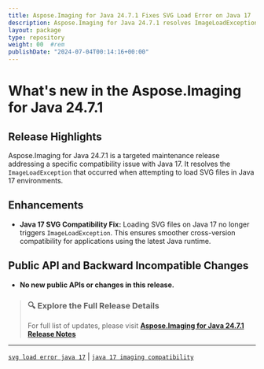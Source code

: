 ```yaml
---
title: Aspose.Imaging for Java 24.7.1 Fixes SVG Load Error on Java 17
description: Aspose.Imaging for Java 24.7.1 resolves ImageLoadException when loading SVG files on Java 17 for better compatibility.
layout: package
type: repository
weight: 00	#rem
publishDate: "2024-07-04T00:14:16+00:00"
---
```


# What's new in the Aspose.Imaging for Java 24.7.1

## Release Highlights

Aspose.Imaging for Java 24.7.1 is a targeted maintenance release addressing a specific compatibility issue with Java 17. It resolves the `ImageLoadException` that occurred when attempting to load SVG files in Java 17 environments.

## Enhancements

- **Java 17 SVG Compatibility Fix:**
  Loading SVG files on Java 17 no longer triggers `ImageLoadException`. This ensures smoother cross-version compatibility for applications using the latest Java runtime.

## Public API and Backward Incompatible Changes

- **No new public APIs or changes in this release.**

> ### 🔍 Explore the Full Release Details
>
> For full list of updates, please visit **[Aspose.Imaging for Java 24.7.1 Release Notes](https://releases.aspose.com/imaging/java/release-notes/2024/aspose-imaging-for-java-24-7-1-release-notes/)**

---

[`svg load error java 17`](https://search.aspose.com/q/svg-load-error-java-17.html) | [`java 17 imaging compatibility`](https://search.aspose.com/q/java-17-imaging-compatibility.html)
